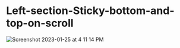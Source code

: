 # Left-section-Sticky-bottom-and-top-on-scroll
![Screenshot 2023-01-25 at 4 11 14 PM](https://user-images.githubusercontent.com/109244793/214542681-2804a4e2-28ca-482d-8cab-cfe762d3d09e.png)
